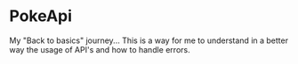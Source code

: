 # PokeApi
My "Back to basics" journey... This is a way for me to understand in a better way the usage of API's and how to handle errors. 
